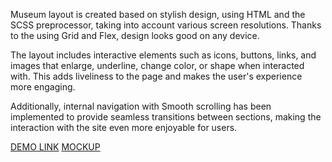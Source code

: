 Museum layout is created based on stylish design, using HTML and the SCSS preprocessor, taking into account various screen resolutions. Thanks to the using Grid and Flex, design looks good on any device.

The layout includes interactive elements such as icons, buttons, links, and images that enlarge, underline, change color, or shape when interacted with. This adds liveliness to the page and makes the user's experience more engaging.

Additionally, internal navigation with Smooth scrolling has been implemented to provide seamless transitions between sections, making the interaction with the site even more enjoyable for users.

[DEMO LINK](https://Masha-Cactus.github.io/museum-landing/)
[MOCKUP]([https://Masha-Cactus.github.io/museum-landing/](https://www.figma.com/file/cRBCqE06cDrY3s4jX7h3iY/%D0%9D%D0%90%D0%9C%D0%A3-(Edit)?node-id=0%3A1)https://www.figma.com/file/cRBCqE06cDrY3s4jX7h3iY/%D0%9D%D0%90%D0%9C%D0%A3-(Edit)?node-id=0%3A1)
